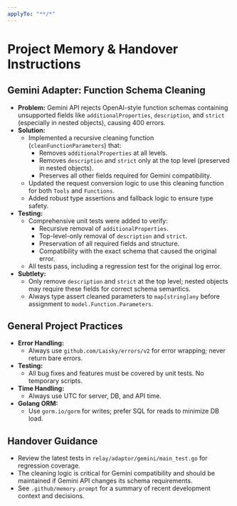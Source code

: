 ```yaml
---
applyTo: "**/*"
---
```


# Project Memory & Handover Instructions

## Gemini Adapter: Function Schema Cleaning

- **Problem:** Gemini API rejects OpenAI-style function schemas containing unsupported fields like `additionalProperties`, `description`, and `strict` (especially in nested objects), causing 400 errors.
- **Solution:**
  - Implemented a recursive cleaning function (`cleanFunctionParameters`) that:
    - Removes `additionalProperties` at all levels.
    - Removes `description` and `strict` only at the top level (preserved in nested objects).
    - Preserves all other fields required for Gemini compatibility.
  - Updated the request conversion logic to use this cleaning function for both `Tools` and `Functions`.
  - Added robust type assertions and fallback logic to ensure type safety.
- **Testing:**
  - Comprehensive unit tests were added to verify:
    - Recursive removal of `additionalProperties`.
    - Top-level-only removal of `description` and `strict`.
    - Preservation of all required fields and structure.
    - Compatibility with the exact schema that caused the original error.
  - All tests pass, including a regression test for the original log error.
- **Subtlety:**
  - Only remove `description` and `strict` at the top level; nested objects may require these fields for correct schema semantics.
  - Always type assert cleaned parameters to `map[string]any` before assignment to `model.Function.Parameters`.

## General Project Practices

- **Error Handling:**
  - Always use `github.com/Laisky/errors/v2` for error wrapping; never return bare errors.
- **Testing:**
  - All bug fixes and features must be covered by unit tests. No temporary scripts.
- **Time Handling:**
  - Always use UTC for server, DB, and API time.
- **Golang ORM:**
  - Use `gorm.io/gorm` for writes; prefer SQL for reads to minimize DB load.

## Handover Guidance
- Review the latest tests in `relay/adaptor/gemini/main_test.go` for regression coverage.
- The cleaning logic is critical for Gemini compatibility and should be maintained if Gemini API changes its schema requirements.
- See `.github/memory.prompt` for a summary of recent development context and decisions.
